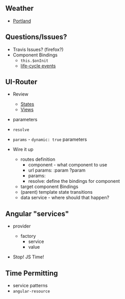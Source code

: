 
## Weather

* [Portland](https://www.google.com/webhp?sourceid=chrome-instant&ion=1&espv=2&ie=UTF-8#q=portland%20weather)

## Questions/Issues?

* Travis Issues? (firefox?)
* Component Bindings
    * `this.$onInit`
    * [life-cycle events](https://docs.angularjs.org/guide/component)

## UI-Router

* Review
    * [States](https://ui-router.github.io/guide/states)
    * [Views](https://ui-router.github.io/guide/views)
* parameters
* `resolve`
* `params` - `dynamic: true` parameters

* Wire it up
    * routes definition
        * component - what component to use
        * url params: :param ?param
        * params: <configure parameters>
        * resolve: define the bindings for component
    * target component Bindings
    * (parent) template state transitions
    * data service - where should that happen?

## Angular "services"

* provider
    * factory
        * service
        * value

* Stop! JS Time! 

## Time Permitting

* service patterns
* `angular-resource`